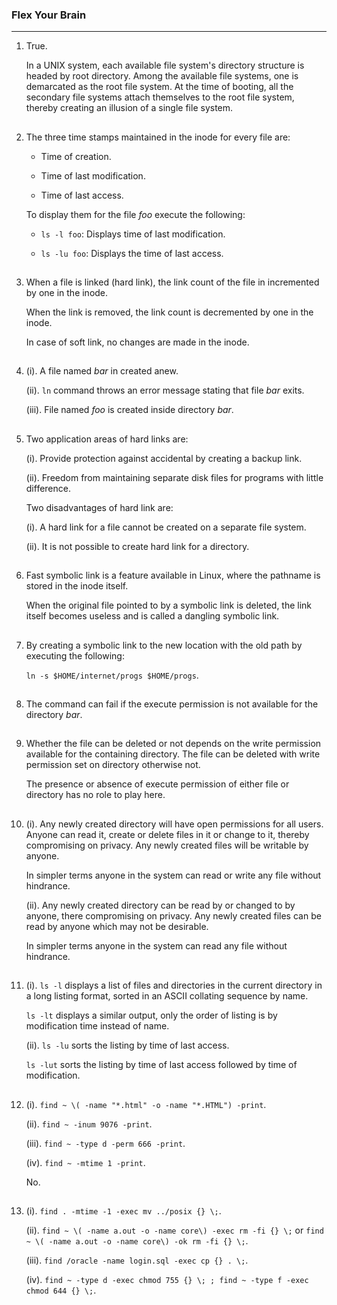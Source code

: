 ### Flex Your Brain

---

01. True.

    In a UNIX system, each available file system's directory structure is headed by root directory. Among the available file systems, one is demarcated as the root file system. At the time of booting, all the secondary file systems attach themselves to the root file system, thereby creating an illusion of a single file system.

##

02. The three time stamps maintained in the inode for every file are:

    -   Time of creation.

    -   Time of last modification.

    -   Time of last access.

    To display them for the file _foo_ execute the following:

    -   `ls -l foo`: Displays time of last modification.

    -   `ls -lu foo`: Displays the time of last access.

##

03. When a file is linked (hard link), the link count of the file in incremented by one in the inode.

    When the link is removed, the link count is decremented by one in the inode.

    In case of soft link, no changes are made in the inode.

##

04. (i). A file named _bar_ in created anew.

    (ii). `ln` command throws an error message stating that file _bar_ exits.

    (iii). File named _foo_ is created inside directory _bar_.

##

05. Two application areas of hard links are:

    (i). Provide protection against accidental by creating a backup link.

    (ii). Freedom from maintaining separate disk files for programs with little difference.

    Two disadvantages of hard link are:

    (i). A hard link for a file cannot be created on a separate file system.

    (ii). It is not possible to create hard link for a directory.

##

06. Fast symbolic link is a feature available in Linux, where the pathname is stored in the inode itself.

    When the original file pointed to by a symbolic link is deleted, the link itself becomes useless and is called a dangling symbolic link.

##

07. By creating a symbolic link to the new location with the old path by executing the following:

    `ln -s $HOME/internet/progs $HOME/progs`.

##

08. The command can fail if the execute permission is not available for the directory _bar_.

##

09. Whether the file can be deleted or not depends on the write permission available for the containing directory. The file can be deleted with write permission set on directory otherwise not.

    The presence or absence of execute permission of either file or directory has no role to play here.

##

10. (i). Any newly created directory will have open permissions for all users. Anyone can read it, create or delete files in it or change to it, thereby compromising on privacy. Any newly created files will be writable by anyone.

    In simpler terms anyone in the system can read or write any file without hindrance.

    (ii). Any newly created directory can be read by or changed to by anyone, there compromising on privacy. Any newly created files can be read by anyone which may not be desirable.

    In simpler terms anyone in the system can read any file without hindrance.

##

11. (i). `ls -l` displays a list of files and directories in the current directory in a long listing format, sorted in an ASCII collating sequence by name.

    `ls -lt` displays a similar output, only the order of listing is by modification time instead of name.

    (ii). `ls -lu` sorts the listing by time of last access.

    `ls -lut` sorts the listing by time of last access followed by time of modification.

##

12. (i). `find ~ \( -name "*.html" -o -name "*.HTML") -print`.

    (ii). `find ~ -inum 9076 -print`.

    (iii). `find ~ -type d -perm 666 -print`.

    (iv). `find ~ -mtime 1 -print`.

    No.

##

13. (i). `find . -mtime -1 -exec mv ../posix {} \;`.

    (ii). `find ~ \( -name a.out -o -name core\) -exec rm -fi {} \;` or `find ~ \( -name a.out -o -name core\) -ok rm -fi {} \;`.

    (iii). `find /oracle -name login.sql -exec cp {} . \;`.

    (iv). `find ~ -type d -exec chmod 755 {} \; ; find ~ -type f -exec chmod 644 {} \;`.

##

